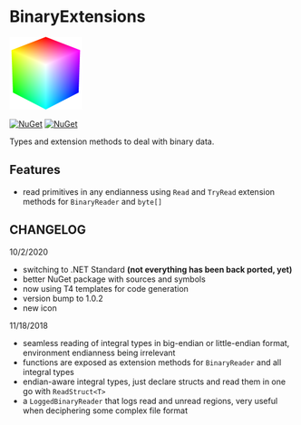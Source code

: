 # BinaryExtensions
![BinaryExtensions](BinaryExtensions.png)

[![NuGet](https://img.shields.io/badge/nuget-latest-blue.svg)](https://www.nuget.org/packages/BinaryExtensions)
[![NuGet](https://img.shields.io/badge/nuget-1.0.6896.28656-blue.svg)](https://www.nuget.org/packages/BinaryExtensions/1.0.6896.28656)

Types and extension methods to deal with binary data.

## Features

- read primitives in any endianness using `Read` and `TryRead` extension methods for `BinaryReader` and `byte[]`

## CHANGELOG

10/2/2020
- switching to .NET Standard **(not everything has been back ported, yet)**
- better NuGet package with sources and symbols
- now using T4 templates for code generation
- version bump to 1.0.2
- new icon

11/18/2018
- seamless reading of integral types in big-endian or little-endian format, environment endianness being irrelevant
- functions are exposed as extension methods for `BinaryReader` and all integral types
- endian-aware integral types, just declare structs and read them in one go with `ReadStruct<T>`
- a `LoggedBinaryReader` that logs read and unread regions, very useful when deciphering some complex file format
